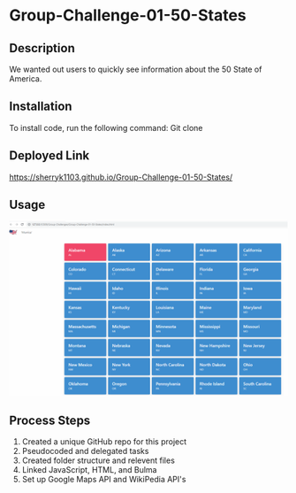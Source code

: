 # Group-Challenge-01-50-States

## Description

We wanted out users to quickly see information about the 50 State of America.

## Installation

To install code, run the following command:
Git clone <paste SSH key>

## Deployed Link

https://sherryk1103.github.io/Group-Challenge-01-50-States/

## Usage

![50-STATES-SCREENSHOT](./assets/IMG/50-STATES-SCREENSHOT.png)

## Process Steps

1. Created a unique GitHub repo for this project
2. Pseudocoded and delegated tasks
3. Created folder structure and relevent files
4. Linked JavaScript, HTML, and Bulma
5. Set up Google Maps API and WikiPedia API's
